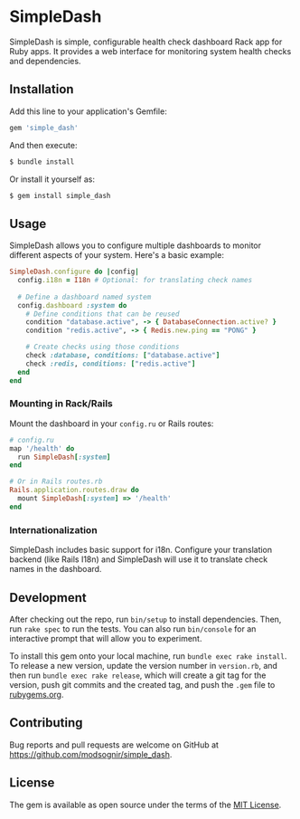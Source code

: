 # SimpleDash

SimpleDash is simple, configurable health check dashboard Rack app for Ruby apps. It provides a web interface for monitoring system health checks and dependencies.

## Installation

Add this line to your application's Gemfile:

```ruby
gem 'simple_dash'
```

And then execute:

```bash
$ bundle install
```

Or install it yourself as:

```bash
$ gem install simple_dash
```

## Usage

SimpleDash allows you to configure multiple dashboards to monitor different aspects of your system. Here's a basic example:

```ruby
SimpleDash.configure do |config|
  config.i18n = I18n # Optional: for translating check names
  
  # Define a dashboard named system
  config.dashboard :system do
    # Define conditions that can be reused
    condition "database.active", -> { DatabaseConnection.active? }
    condition "redis.active", -> { Redis.new.ping == "PONG" }

    # Create checks using those conditions
    check :database, conditions: ["database.active"]
    check :redis, conditions: ["redis.active"]
  end
end
```

### Mounting in Rack/Rails

Mount the dashboard in your `config.ru` or Rails routes:

```ruby
# config.ru
map '/health' do
  run SimpleDash[:system]
end

# Or in Rails routes.rb
Rails.application.routes.draw do
  mount SimpleDash[:system] => '/health'
end
```

### Internationalization

SimpleDash includes basic support for i18n. Configure your translation backend (like Rails I18n) and SimpleDash will use it to translate check names in the dashboard.

## Development

After checking out the repo, run `bin/setup` to install dependencies. Then, run `rake spec` to run the tests. You can also run `bin/console` for an interactive prompt that will allow you to experiment.

To install this gem onto your local machine, run `bundle exec rake install`. To release a new version, update the version number in `version.rb`, and then run `bundle exec rake release`, which will create a git tag for the version, push git commits and the created tag, and push the `.gem` file to [rubygems.org](https://rubygems.org).

## Contributing

Bug reports and pull requests are welcome on GitHub at https://github.com/modsognir/simple_dash.

## License

The gem is available as open source under the terms of the [MIT License](https://opensource.org/licenses/MIT).
